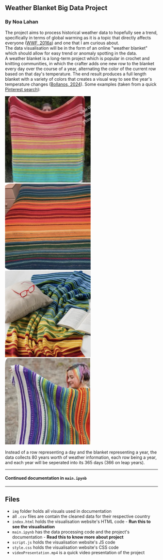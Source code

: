 ## Weather Blanket Big Data Project

### By Noa Lahan

The project aims to process historical weather data to hopefully see a trend, specifically in terms of global warming as it is a topic that directly affects everyone ([WWF, 2016a]) and one that I am curious about.  
The data visualisation will be in the form of an online "weather blanket" which should allow for easy trend or anomaly spotting in the data.  
A weather blanket is a long-term project which is popular in crochet and knitting communities, in which the crafter adds one new row to the blanket every day over the course of a year, alternating the color of the current row based on that day's temperature. The end result produces a full length blanket with a variety of colors that creates a visual way to see the year's temperature changes ([Bollanos, 2024]). Some examples (taken from a quick [Pinterest search]):

![Example 1][Pin1] ![Example 2][Pin2] ![Example 3][Pin3] ![Example 4][Pin4]

Instead of a row representing a day and the blanket representing a year, the data collects 80 years worth of weather information, each row being a year, and each year will be seperated into its 365 days (366 on leap years).

---

[Bollanos, 2024]: https://www.handylittleme.com/temperature-blanket-patterns/
[Pin1]: img/pin1.png "Figure 1"
[Pin2]: img/pin2.png "Figure 2"
[Pin3]: img/pin3.png "Figure 3"
[Pin4]: img/pin4.png "Figure 4"
[Pinterest search]: https://www.pinterest.co.uk/search/pins/?q=weather%20blanket&rs=typed
[WWF, 2016a]: https://www.wwf.org.uk/climate-change-and-global-warming

#### Continued documentation in `main.ipynb`

---

## Files

- `img` folder holds all visuals used in documentation
- all `.csv` files are contain the cleaned data for their respective country
- `index.html` holds the visualisation website's HTML code - **Run this to see the visualisation**
- `main.ipynb` has the data processing code and the project's documentation - **Read this to know more about project**
- `script.js` holds the visualisation website's JS code
- `style.css` holds the visualisation website's CSS code
- `videoPresentation.mp4` is a quick video presentation of the project